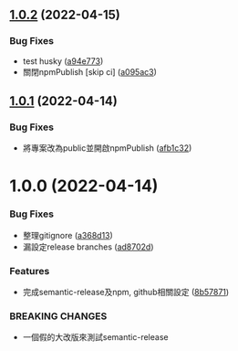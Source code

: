 ## [1.0.2](https://github.com/Renhz/test_0/compare/1.0.1...1.0.2) (2022-04-15)


### Bug Fixes

* test husky ([a94e773](https://github.com/Renhz/test_0/commit/a94e7730c67f7c2f040ef5bd507489179406bda7))
* 關閉npmPublish [skip ci] ([a095ac3](https://github.com/Renhz/test_0/commit/a095ac3587ade49514e6473736d9f583ed67ea8b))

## [1.0.1](https://github.com/Renhz/test_0/compare/1.0.0...1.0.1) (2022-04-14)


### Bug Fixes

* 將專案改為public並開啟npmPublish ([afb1c32](https://github.com/Renhz/test_0/commit/afb1c325be5e5cacee11b5e596e116fbe1df73ce))

# 1.0.0 (2022-04-14)


### Bug Fixes

* 整理gitignore ([a368d13](https://github.com/Renhz/test_0/commit/a368d13a6fad6e0c1566bb28ddf5a145fb507a56))
* 漏設定release branches ([ad8702d](https://github.com/Renhz/test_0/commit/ad8702d158167dc2384a02eee32ab940cb542c3c))


### Features

* 完成semantic-release及npm, github相關設定 ([8b57871](https://github.com/Renhz/test_0/commit/8b57871e06b5270d98e7e4d9b13031dbd8ad09e0))


### BREAKING CHANGES

* 一個假的大改版來測試semantic-release
